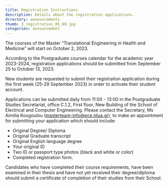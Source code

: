 ```yaml
---
title: Registration Instructions
description: Details about the registration applications.
directory: announcements
thumb: 3_registration_05_09.jpg
categories: announcement
---
```

The courses of the Master “Translational Engineering in Health and Medicine” will start on October 2, 2023.

According to the Postgraduate courses calendar for the academic year 2023-2024, registration applications should be submitted from September 25 to October 13, 2023.

New students are requested to submit their registration application during the first week (25-29 September 2023) in order to activate their student account.

Applications can be submitted daily from 11:00 - 13:00 in the Postgraduate Studies Secretariat, office C.1.2, First floor, New Building of the School of Electrical and Computer Engineering. Please contact the Secretary, Ms Aimilia Kougoulou (masterteam-info@ece.ntua.gr), to make an appointment for submitting your application which should include:
*	Original Degree/ Diploma
*	Original Graduate transcript
*	Original English language degree
*	Your original ID
*	Two ID or passport type photos (black and white or color)
*	Completed registration form.

Candidates who have completed their course requirements, have been examined in their thesis and have not yet received their degree/diploma should submit a certificate of completion of their studies from their School.
